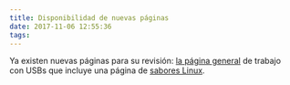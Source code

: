 ```yaml
---
title: Disponibilidad de nuevas páginas
date: 2017-11-06 12:55:36
tags:
---
```


Ya existen nuevas páginas para su revisión: [la página general](un-linux-en-un-pendrive "General") de trabajo con USBs que incluye una página de [sabores Linux](sabores "Sabores").
